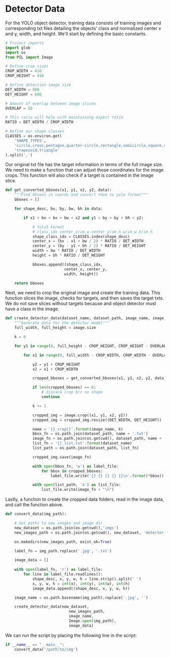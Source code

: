 # Detector Data
For the YOLO object detector, training data consists of training images and corresponding txt files detailing the objects' class and normalized center x and y, width, and height. We'll start by defining the basic constants.

```python
# Project imports
import glob
import os
from PIL import Image

# Define crop sizes
CROP_WIDTH = 416
CROP_HEIGHT = 416

# Define detection image size
DET_WIDTH = 608
DET_HEIGHT = 608

# Amount of overlap between image slices
OVERLAP = 50

# This ratio will help with maintaining aspect ratio
RATIO = DET_WIDTH / CROP_WIDTH

# Define our shape classes
CLASSES = os.environ.get(
    'SHAPE_TYPES',
    'circle,cross,pentagon,quarter-circle,rectangle,semicircle,square,star,'
    'trapezoid,triangle'
).split(',')
```
Our original txt file has the target information in terms of the full image size. We need to make a function that can adjust those coordinates for the image crops. This function will also check if a target is contained in the image slice.

```python
def get_converted_bboxes(x1, y1, x2, y2, data):
    """Find bboxes in coords and convert them to yolo format"""
    bboxes = []

    for shape_desc, bx, by, bw, bh in data:

        if x1 < bx < bx + bw < x2 and y1 < by < by + bh < y2:

            # Yolo3 Format
            # class_idx center_x/im_w center_y/im_h w/im_w h/im_h
            shape_class_idx = CLASSES.index(shape_desc)
            center_x = (bx - x1 + bw / 2) * RATIO / DET_WIDTH
            center_y = (by - y1 + bh / 2) * RATIO / DET_HEIGHT
            width = bw * RATIO / DET_WIDTH
            height = bh * RATIO / DET_HEIGHT

            bboxes.append((shape_class_idx,
                          center_x, center_y,
                          width, height))

    return bboxes
```
Next, we need to crop the original image and create the training data. This function slices the image, checks for targets, and then saves the target txts. We do not save slices without targets because and object detector must have a class in the image.
```python
def create_detector_data(dataset_name, dataset_path, image_name, image, data):
    """Generate data for the detector model"""
    full_width, full_height = image.size

    k = 0

    for y1 in range(0, full_height - CROP_HEIGHT, CROP_HEIGHT - OVERLAP):

        for x1 in range(0, full_width - CROP_WIDTH, CROP_WIDTH - OVERLAP):

            y2 = y1 + CROP_HEIGHT
            x2 = x1 + CROP_WIDTH

            cropped_bboxes = get_converted_bboxes(x1, y1, x2, y2, data)

            if len(cropped_bboxes) == 0:
                # discard crop b/c no shape
                continue

            k += 1

            cropped_img = image.crop((x1, y1, x2, y2))
            cropped_img = cropped_img.resize((DET_WIDTH, DET_HEIGHT))

            name = '{}_crop{}'.format(image_name, k)
            bbox_fn = os.path.join(dataset_path, name + '.txt')
            image_fn = os.path.join(os.getcwd(), dataset_path, name + '.png')
            list_fn = '{}_list.txt'.format(dataset_name)
            list_path = os.path.join(dataset_path, list_fn)

            cropped_img.save(image_fn)

            with open(bbox_fn, 'w') as label_file:
                for bbox in cropped_bboxes:
                    label_file.write('{} {} {} {} {}\n'.format(*bbox))

            with open(list_path, 'a') as list_file:
                list_file.write(image_fn + "\n")

```
Lastly, a function to create the cropped data folders, read in the image data, and call the function above.
```python
def convert_data(img_path):

    # Get paths to new images and image dir
    new_dataset = os.path.join(os.getcwd(),'imgs')
    new_images_path = os.path.join(os.getcwd(), new_dataset, 'detector_imgs')

    os.makedirs(new_images_path, exist_ok=True)

    label_fn = img_path.replace('.jpg', '.txt')

    image_data = []
 
    with open(label_fn, 'r') as label_file:
        for line in label_file.readlines():
            shape_desc, x, y, w, h = line.strip().split(' ')
            x, y, w, h = int(x), int(y), int(w), int(h)
            image_data.append((shape_desc, x, y, w, h))

    image_name = os.path.basename(img_path).replace('.jpg', '')

    create_detector_data(new_dataset,
                            new_images_path,
                            image_name,
                            Image.open(img_path),
                            image_data)
```
We can run the script by placing the following line in the script:

```python
if __name__ == "__main__":
    convert_data('/path/to/img')
```
